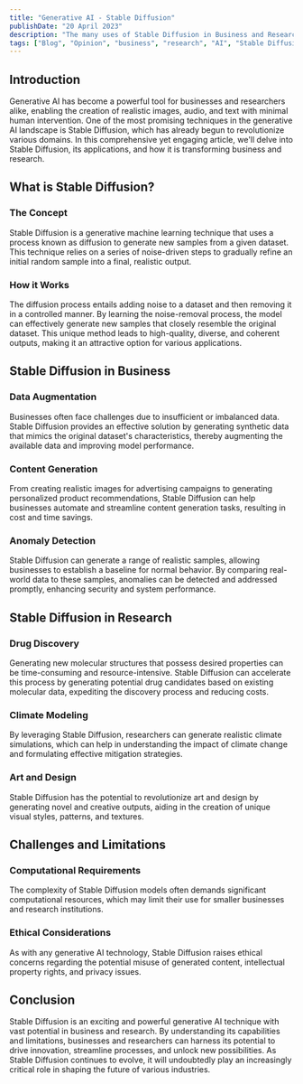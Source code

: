 ```yaml
---
title: "Generative AI - Stable Diffusion"
publishDate: "20 April 2023"
description: "The many uses of Stable Diffusion in Business and Research"
tags: ["Blog", "Opinion", "business", "research", "AI", "Stable Diffusion", "Featured"]
---
```


## Introduction

Generative AI has become a powerful tool for businesses and researchers alike, enabling the creation of realistic images, audio, and text with minimal human intervention. One of the most promising techniques in the generative AI landscape is Stable Diffusion, which has already begun to revolutionize various domains. In this comprehensive yet engaging article, we'll delve into Stable Diffusion, its applications, and how it is transforming business and research.

## What is Stable Diffusion?

### The Concept

Stable Diffusion is a generative machine learning technique that uses a process known as diffusion to generate new samples from a given dataset. This technique relies on a series of noise-driven steps to gradually refine an initial random sample into a final, realistic output.

### How it Works

The diffusion process entails adding noise to a dataset and then removing it in a controlled manner. By learning the noise-removal process, the model can effectively generate new samples that closely resemble the original dataset. This unique method leads to high-quality, diverse, and coherent outputs, making it an attractive option for various applications.

## Stable Diffusion in Business

### Data Augmentation

Businesses often face challenges due to insufficient or imbalanced data. Stable Diffusion provides an effective solution by generating synthetic data that mimics the original dataset's characteristics, thereby augmenting the available data and improving model performance.

### Content Generation

From creating realistic images for advertising campaigns to generating personalized product recommendations, Stable Diffusion can help businesses automate and streamline content generation tasks, resulting in cost and time savings.

### Anomaly Detection

Stable Diffusion can generate a range of realistic samples, allowing businesses to establish a baseline for normal behavior. By comparing real-world data to these samples, anomalies can be detected and addressed promptly, enhancing security and system performance.

## Stable Diffusion in Research

### Drug Discovery

Generating new molecular structures that possess desired properties can be time-consuming and resource-intensive. Stable Diffusion can accelerate this process by generating potential drug candidates based on existing molecular data, expediting the discovery process and reducing costs.

### Climate Modeling

By leveraging Stable Diffusion, researchers can generate realistic climate simulations, which can help in understanding the impact of climate change and formulating effective mitigation strategies.

### Art and Design

Stable Diffusion has the potential to revolutionize art and design by generating novel and creative outputs, aiding in the creation of unique visual styles, patterns, and textures.

## Challenges and Limitations

### Computational Requirements

The complexity of Stable Diffusion models often demands significant computational resources, which may limit their use for smaller businesses and research institutions.

### Ethical Considerations

As with any generative AI technology, Stable Diffusion raises ethical concerns regarding the potential misuse of generated content, intellectual property rights, and privacy issues.

## Conclusion

Stable Diffusion is an exciting and powerful generative AI technique with vast potential in business and research. By understanding its capabilities and limitations, businesses and researchers can harness its potential to drive innovation, streamline processes, and unlock new possibilities. As Stable Diffusion continues to evolve, it will undoubtedly play an increasingly critical role in shaping the future of various industries.
